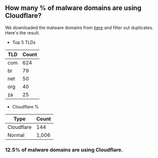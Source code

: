 ## How many % of malware domains are using Cloudflare?


We downloaded the malware domains from [here](https://urlhaus.abuse.ch) and filter out duplicates.
Here's the result.


[//]: # (start replacement)


- Top 5 TLDs

| TLD | Count |
| --- | --- |
| com | 624 |
| br | 79 |
| net | 50 |
| org | 40 |
| za | 25 |


- Cloudflare %

| Type | Count |
| --- | --- |
| Cloudflare | 144 |
| Normal | 1,006 |


### 12.5% of malware domains are using Cloudflare.
